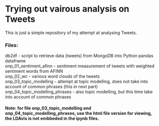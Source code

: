 # Trying out vairous analysis on Tweets

This is just a simple repository of my attempt at analysing Tweets.  

### Files:  
db2df - script to retrieve data (tweets) from MongoDB into Python pandas dataframe  
onp_01_sentiment_afinn - sentiment measurement of tweets with weighted sentiment words from AFINN  
onp_02_wc - various word clouds of the tweets  
onp_03_topic_modelling - attempt at topic modelling, does not take into account of common phrases (this in next part)  
onp_04_topic_modelling_phrases - also topic modelling, but this time take into account of common phrases  

#### Note: for file onp_03_topic_modelling and onp_04_topic_modelling_phrases, use the html file version for viewing, the LDAvis is not embbeded in the ipynb files.
